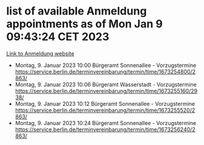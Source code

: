 # list of available Anmeldung appointments as of Mon Jan  9 09:43:24 CET 2023
[Link to Anmeldung website](https://service.berlin.de/terminvereinbarung/termin/tag.php?termin=0&anliegen[]=120686&dienstleisterlist=122210,122217,327316,122219,327312,122227,327314,122231,327346,122243,327348,122252,329742,122260,329745,122262,329748,122254,329751,122271,327278,122273,327274,122277,327276,330436,122280,327294,122282,327290,122284,327292,327539,122291,327270,122285,327266,122286,327264,122296,327268,150230,329760,122301,327282,122297,327286,122294,327284,122312,329763,122314,329775,122304,327330,122311,327334,122309,327332,122281,327352,122279,329772,122276,327324,122274,327326,122267,329766,122246,327318,122251,327320,122257,327322,122208,327298,122226,327300,121362,121364&herkunft=http%3A%2F%2Fservice.berlin.de%2Fdienstleistung%2F120686%2F)
- Montag, 9. Januar 2023 10:00 Bürgeramt Sonnenallee - Vorzugstermine https://service.berlin.de/terminvereinbarung/termin/time/1673254800/2863/
- Montag, 9. Januar 2023 10:06 Bürgeramt Wasserstadt - Vorzugstermine https://service.berlin.de/terminvereinbarung/termin/time/1673255160/2938/
- Montag, 9. Januar 2023 10:12 Bürgeramt Sonnenallee - Vorzugstermine https://service.berlin.de/terminvereinbarung/termin/time/1673255520/2863/
- Montag, 9. Januar 2023 10:24 Bürgeramt Sonnenallee - Vorzugstermine https://service.berlin.de/terminvereinbarung/termin/time/1673256240/2863/
